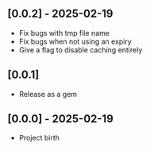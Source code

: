 ## [0.0.2] - 2025-02-19

- Fix bugs with tmp file name
- Fix bugs when not using an expiry
- Give a flag to disable caching entirely

## [0.0.1]

- Release as a gem

## [0.0.0] - 2025-02-19

- Project birth
